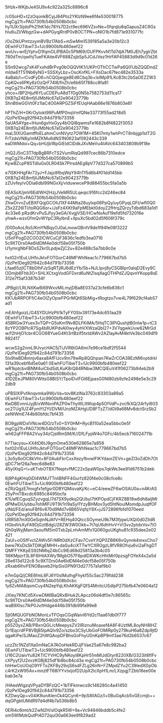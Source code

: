 5Hzk+WKjbJe4SU9x4c922a325c6896c8

/c0SoHD+t2zOqonkBCyjJ84Pto2YKlzN9ee6f4e530018775
mgCg21t+PAG730fb54b0508b0cbc
hy1UXr3ijdoPh21hK1dc78Ys7D2ct9ec696VZsvNe+0fqrqlu8qGapusZ4C9Gshlu6uZl/WbgzGw+dAPGyqjRrdP0vBOCTPN+oNlO1b7fd871e931077fc

/OoZtkUPmtzxymBVBz17AbS+m5wMm1539185a5a3e20b12c3
0EwhFUTibwT3+fJc9900bfb480eef22
woUv+wrEjYphvD1fqmOLlPBA0c5PM69/GUFPKvvN1Td7djA7M0JEh7yglrZbt780dTm/qwIhjTueFKAite4VF688ZsjbSp5JCdJVez1HrFAP45883d9d9c01d26e
SSn92wcg7xK4FxxhdBrPvg0bOQQVtK1/UKPrOThCCTwPa6Q01JbZQQDndZmIdwEfT51Nb6yNG+SSSXyLbz+OscKnfKL+FXoDac67fec482e3533a
4aBab/I+rCvdFyD6+hCQGjwgje8Ed6Cbq3b+IsIMp91LKcB3tc2bSaOEZZW3CpKQvs6PKy6zOzQrF74I8/fnZh/e6b65f788cc8fa81
mgCg21t+PAG730fb54b0508b0cbc
yhco+/BP2Hjuf6YLuCDEPuA8dTfDg0N5b7582753d11ca17
0XB7q24E8mfjIlJMbNc67a12e90423779b
ShnBtlwGGVt0Fz1laC4O0ARPGZSiFfEUqHAab66e1876b803e6f

hPThZ/H+0KrOytokt99PuMfP0nqVmfQNe33773f55ad218d5
/QzPe1Deg92f942c84d791b73356
5aUA5AYge+IHun6gvHxGyy4bOQl8qwmsFe1682b8f4822f3053
0XB7q24E8mfjIlJMbNc67a12e90423779b
maL5IXUGamtffoELahmCvnNVytz7OW1M+45KI7mty1whPrCT8nbjgp1stT2GFrTzdsVN8y/mMZKMu6dNS1N0623af092443c339
eaDWMdoi+Qq+bHUjb1RpGiEldClDdkJXvMeVu4liAVc643403809b9f18e

/rtQ2J5nC3T7dpBgBRFcTS2VumRiqQd997cec86b7310edce
mgCg21t+PAG730fb54b0508b0cbc
KywBZcpP8STdIuGs0LR04Sk7PlrsdAEg8pV77d327ca570899b5

e7ISKHHgFAr72yJ+FJajz8fbqWqY94hTf5d6b4f01dd145bb
0XB7q24E8mfjIlJMbNc67a12e90423779b
zZUvfey/vODia6dbI99NGxXj/vlduwwceP9d88455bc5fa0a5b

0EASoX/jmV6EdIWH2HzjJVeMR5ULqeqic916fcc2d246ec84
mgCg21t+PAG730fb54b0508b0cbc
ZhwDrvvZuEBXFQqjGCOlIJ1XF44Mta28uylxp06PpQy/uyGPyqLGFt/wfl0Q0Z5x2Z26lTl/toRQG6or+/JsFz4XKt9aFpMEbkt0doyZ2fHrqZQrzyTdbd683a1d14c33e6
pRzdKrvPuSJfyy3eGA/XvgjVSE/HCwNxAuf19efd5fd732016e
yhwA+wzxGfmQvWYpC3RyIbnE+lIpuXc5bd02d5f606f379c

/D00oAoLRs5/KmYNBqyOJ0aLmowGBntV9de1f94fe08f3222
mgCg21t+PAG730fb54b0508b0cbc
U5nFPogD2COO2lCWCuCjF3836c1edfb3ea0716
5c9XTDrs0Ae6IdDM4e0dcf58e05f750b
U1ymrgNbF8DsSZkr0LpdjwZjC2u+82e488c5a7bb9c0e

hxt02n1EuLUHfoJktvFOTGorC46MFWhNeac1c779667bd7b5
/QzPe1Deg92f942c84d791b73356
Lfaa65zjlCT8bDlhFJzSqRTjlRJ6dEzYb/5b+NJLIpvj8yCSGBIpr0alqD2Evy9CODmjb6Fhb3O+SHLXCtxgVodGFDxrd6uNtZIsqXagOTHPdZJQqvnYKopp8sE312e7f5af3387b34f

JPBgl//LRLNXKwBi69WxvMILmyjDBa8E037a23cfe6b836c1
mgCg21t+PAG730fb54b0508b0cbc
KK1JbRRPOFfiC4eOIZyOpwFPGrMQt6SbMig+tRogtzo7vw4L79f629cf4ab57ad1

mEAhfgoizL/G4SYDUHzPti1kTyFY0Stx39173e4dc651aa29
0EwhFUTibwT3+fJc9900bfb480eef22
45BRGw3Yuex3vTQP+G5xKm1Nv8DLFKiMA/5HqTC3lPiQushjtB0nIw1p+tC38zYP2OBPIcR7Sg4b8UKPdvAl0wy4yhVXWzaQbI27+3V7qgwkUvw62MrGdw/f2hHjO1cbr4CGO68YueG4Kt3rtBzif5txtdAWv2AZIayAvM4ktVe3bc049df9982417

wcwS2g2nmL9UvycHAC5jTiJVR6tGA6mi7e96ce1bdf2f5544
/QzPe1Deg92f942c84d791b73356
5Ix9IwBD8mnjv6axa8AfFIJcv9m79wRp8QQhpan7KwZrCOA38EzMI6vptdrkl131a39cebf6d5e0a61
0EwhFUTibwT3+fJc9900bfb480eef22
wR1kptcbvIBNM4uiCbdSdLKuK8rQ84RNbw3MCQIEuV41f06273b94eb2b9
mgCg21t+PAG730fb54b0508b0cbc
41D2EeJPM80VWttsG8BlSY/TpolDvlFGI6EjpasG0NI80zb9zfe2498e5e3c292db9

uPBSlXIPvfAnqvmka9WjvVa+tov8KzINa3762c83303a89a5
0EwhFUTibwT3+fJc9900bfb480eef22
KwDBEvnnIJyj8/xWINxnPAZP0wThyWLltWop4p5OfVdP+zvcfkXQ/24rfyI603oc2TUg1UZ4FymYt2Yl/DVM/UnzMZAHgUD8FTzZ7/dGt9a68Mv8dctSrzSb2zeNtWmE744b80bfdc7bf435

BO9gpWDxIVNcw4DO/zTx0+SY0HM+RycB110a52ea5bbc0e5f
mgCg21t+PAG730fb54b0508b0cbc
wh62qFFP8A2Vuy34zCjstRmSM/K//DfLFypW4o7GFc/4b5ecb716024711b

h7TIacysu+XX4tD6tJ9gmOme530e62865e7a858
hxt02n1EuLUHfoJktvFOTGorC46MFWhNeac1c779667bd7b5
/QzPe1Deg92f942c84d791b73356
L3o5y6oOC8kVht+8F0AubFkrCxxXezyfbvwlFlKYdaorZEVn+geZl3oZdDh7OtqDC71ef26a7eec6d8e83
45ylXlqG+I+sKTvbOTBX7NeptvfMC22xSpaW0ps7qkWe3ee91d6751b2deb

6j9P4gKHq0iDl4WMJTTnIiBNFF4Gurfz820f4e0c08cfce8c
0EwhFUTibwT3+fJc9900bfb480eef22
eZRzQgzE7mxgfx1efgsr0DBYQMisvaKj/Kc+eC4/eewZF6wOSAU0a+n4KrAS25yPmTBxcdc6985c8495bcfa
K1UafECguqSZyzvgqLI7d7SX9ydkq2QUbyl7tKPOpdCjFKRZ8B18w6dh8aljMtdPMwDiUybbu7ohMlFi/9T9l/1rl9aSyl1YzyBHMov3yd5htNoulMomdpJuqtfOFyINd/FEd/anuFBf6v870d9Md7v6B65VqfqY8X+jJS72896fbfd1070eed
/QzPe1Deg92f942c84d791b73356
URR587mX0GeSqtnNJAfV+REHq40QtccSOymeU9k7M3fjqwUXQi0d0ZIldRHGbdVsXyFA9DjGztBdgU28ZW3W0Okb+7t7qU6dhHvV+VI3vv2ptdxVsv7iOQh0qWyjMam3aoufM5in0Txb2pLnhAmMfx1Q060guUKghu81c935dee2e02421
ZaUl+oOSfFvctZAWv5FrMRt0dXzCFav7CvoY/tQP0ZB6K6vQynnk4mxxCho7bww7KsDsSkTDlKgEMHH+daSu4ciXTTwYCXROgzL8fVR8Ofvju6vi2aFhgDTQMFFYKKpES92NMIqZ4bCc9IEd68d25813a3b4c05
1I6KMpzrf3L8F6IHtAXWy1MgbO57F6pdlDXWKcHhtMrl0pzsgFOYeX4x2a5d26e613d122c8
5c9XTDrs0Ae6IdDM4e0dcf58e05f750b
zRxab6IhvFENOBaxeb2HpSisGPN913d27757a1af9b0

e7mGpQ/jCRE6fmL6FJ6Y0sIMuthgFhykf55c5ac279fdd238
mgCg21t+PAG730fb54b0508b0cbc
1y6ZvMA8qsmCuy4N2epYqLKhAKKgFQfS4MnitcUSdlpP275bfb47e0604a12

JXIey7KNCd5XvwDM6BaQRxBHuk2LApcz06d4df0e7c86565c
5c9XTDrs0Ae6IdDM4e0dcf58e05f750b
waB9Xlsc7IkP0Jv/tHdge446b391db99fa99e8

Sjt0MQUGFbNOMonLvTFOqsCGqWaivl6Yd2c11aa61db0f777
mgCg21t+PAG730fb54b0508b0cbc
p55Z0yxZAB/PBxnQGL/cMeepysZV2lRiznuMoaxef4A8F4UztML8oyNH8lHZGr1EqcrdFP8VBjB5lpAQlv9Zo/szbo3CSyUbGoFOMlRp0y279kuH6a8Zdp9jtDqgaKiPe/SJMaoZ2hWQAopDFBhsGoFhyUDnKpBP9mf3ae76d2b6537c67

uczZtc1NZd1Xa0mNaCA7AOoHekRDJjFVae25a67e8c982ba2
0EwhFUTibwT3+fJc9900bfb480eef22
U16C2UaivYu82KTICYVHC9yNKoyi8KpHr51mMlJdGtyr8220XB/G323it6flFvcXPyyf2U2xvzKGBj825df1b8bc84cd3a
mgCg21t+PAG730fb54b0508b0cbc
hhHwCoUOqO9YFToZKFBy29xjS6sdFZLg26nN+FZMpdZYu2C39IedXDpObc4rK2xW95Ax+mnztFT68lYYvtxijofD2UpX2lcXpH1Lm/LXzpgjTZbb16ee00ebab3e7a

/HAeeWIgzqVPyaDYBFzQC+1bTlFkmwcs9c146280c4a41450
/QzPe1Deg92f942c84d791b73356
KZDwyQp+v04iKRunAIenCk4QCyn6+9pS8llAGz/l+0BuGqAcb5vGEcmjb++dqGPgbtUMdR97d4df4b7a536b8b5

0ERl4c6imt/k2ZwN2H/sIOqkR5W+9a+Vc94846bddb5c4fe2
om5WlMzkQutPI4D72qul30a663ee9f829ad2
